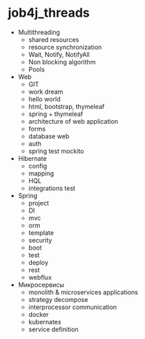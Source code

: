 # job4j_threads

+ Multithreading
    - shared resources
    - resource synchronization
    - Wait, Notify, NotifyAll
    - Non blocking algorithm
    - Pools
+ Web
  - GIT
  - work dream
  - hello world
  - html, bootstrap, thymeleaf
  - spring + thymeleaf
  - architecture of web application
  - forms
  - database web
  - auth
  - spring test mockito
+ Hibernate
  - config
  - mapping
  - HQL
  - integrations test
+ Spring
  - project
  - DI
  - mvc
  - orm
  - template
  - security
  - boot
  - test
  - deploy
  - rest
  - webflux
+ Микросервисы
  - monolith & microservices applications
  - strategy decompose
  - interprocessor communication
  - docker
  - kubernates
  - service definition
  
